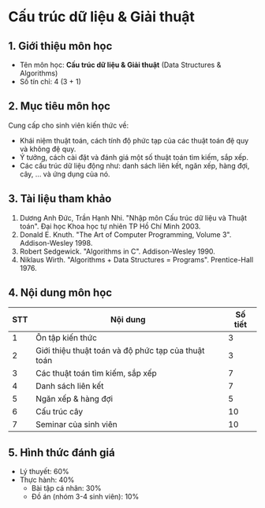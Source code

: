 # Cấu trúc dữ liệu & Giải thuật





## 1. Giới thiệu môn học

* Tên môn học: **Cấu trúc dữ liệu & Giải thuật** (Data Structures & Algorithms)
* Số tín chỉ: 4 (3 + 1)

## 2. Mục tiêu môn học
Cung cấp cho sinh viên kiến thức về:

* Khái niệm thuật toán, cách tính độ phức tạp của các thuật toán đệ quy và không đệ quy.
* Ý tưởng, cách cài đặt và đánh giá một số thuật toán tìm kiếm, sắp xếp.
* Các cấu trúc dữ liệu động như: danh sách liên kết, ngăn xếp, hàng đợi, cây, ... và ứng dụng của nó.

## 3. Tài liệu tham khảo

1. Dương Anh Đức, Trần Hạnh Nhi. "Nhập môn Cấu trúc dữ liệu và Thuật toán". Đại học Khoa học tự nhiên TP Hồ Chí Minh 2003.
2. Donald E. Knuth. "The Art of Computer Programming, Volume 3". Addison-Wesley 1998.
3. Robert Sedgewick. "Algorithms in C". Addison-Wesley 1990.
4. Niklaus Wirth. "Algorithms + Data Structures = Programs". Prentice-Hall 1976.

## 4. Nội dung môn học

| STT  | Nội dung                                            | Số tiết |
| ---- | --------------------------------------------------- | ------- |
| 1    | Ôn tập kiến thức                                    | 3       |
| 2    | Giới thiệu thuật toán và độ phức tạp của thuật toán | 3       |
| 3    | Các thuật toán tìm kiếm, sắp xếp                    | 7       |
| 4    | Danh sách liên kết                                  | 7       |
| 5    | Ngăn xếp & hàng đợi                                 | 5       |
| 6    | Cấu trúc cây                                        | 10      |
| 7    | Seminar của sinh viên                               | 10      |

## 5. Hình thức đánh giá

* Lý thuyết: 60% 
* Thực hành: 40%
  * Bài tập cá nhân: 30%
  * Đồ án (nhóm 3-4 sinh viên): 10%
